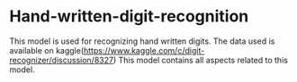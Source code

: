 # Hand-written-digit-recognition
This model is used for recognizing hand written digits. 
The data used is available on kaggle(https://www.kaggle.com/c/digit-recognizer/discussion/8327)
This model contains all aspects related to this model.


